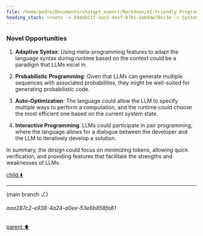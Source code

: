 ```yaml
---
file: /home/pedro/Documents/chatgpt_export/Markdown/AI-Friendly Programming Language.md
heading_stack: <root> -> b94d911f-3ac5-4eef-b701-2eb4def0cc3e -> System -> bd104c7b-8e42-4d87-8430-e4d7f8b03a46 -> System -> aaa29bc8-0f53-458f-8af0-b184dfe8e8b1 -> User -> d603f0c4-c267-4fbd-82a4-b50cdedd013f -> Assistant -> Considerations: -> Possibilities: -> aaa29f81-50fe-4ed9-8a62-cba2b8d99f33 -> User -> 64b89f1a-d9c0-41bc-9a7f-ac09a7735d61 -> Assistant -> Syntax Design -> Semantics -> Execution and Verification -> Language Model-Specific Features -> Novel Opportunities
---
```

### Novel Opportunities

1. **Adaptive Syntax**: Using meta-programming features to adapt the language syntax during runtime based on the context could be a paradigm that LLMs excel in.

2. **Probabilistic Programming**: Given that LLMs can generate multiple sequences with associated probabilities, they might be well-suited for generating probabilistic code.

3. **Auto-Optimization**: The language could allow the LLM to specify multiple ways to perform a computation, and the runtime could choose the most efficient one based on the current system state.

4. **Interactive Programming**: LLMs could participate in pair programming, where the language allows for a dialogue between the developer and the LLM to iteratively develop a solution.

In summary, the design could focus on minimizing tokens, allowing quick verification, and providing features that facilitate the strengths and weaknesses of LLMs.

[child ⬇️](#aaa287c2-e938-4a24-a0ee-53e6b858fa81)

---

(main branch ⎇)
###### aaa287c2-e938-4a24-a0ee-53e6b858fa81
[parent ⬆️](#64b89f1a-d9c0-41bc-9a7f-ac09a7735d61)
